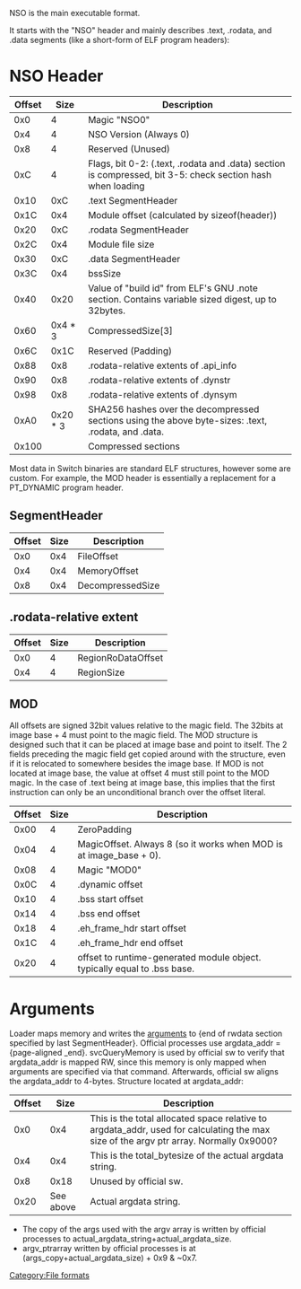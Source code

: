 NSO is the main executable format.

It starts with the "NSO" header and mainly describes .text, .rodata, and
.data segments (like a short-form of ELF program
headers):

# NSO Header

| Offset | Size      | Description                                                                                                |
| ------ | --------- | ---------------------------------------------------------------------------------------------------------- |
| 0x0    | 4         | Magic "NSO0"                                                                                               |
| 0x4    | 4         | NSO Version (Always 0)                                                                                     |
| 0x8    | 4         | Reserved (Unused)                                                                                          |
| 0xC    | 4         | Flags, bit 0-2: (.text, .rodata and .data) section is compressed, bit 3-5: check section hash when loading |
| 0x10   | 0xC       | .text SegmentHeader                                                                                        |
| 0x1C   | 0x4       | Module offset (calculated by sizeof(header))                                                               |
| 0x20   | 0xC       | .rodata SegmentHeader                                                                                      |
| 0x2C   | 0x4       | Module file size                                                                                           |
| 0x30   | 0xC       | .data SegmentHeader                                                                                        |
| 0x3C   | 0x4       | bssSize                                                                                                    |
| 0x40   | 0x20      | Value of "build id" from ELF's GNU .note section. Contains variable sized digest, up to 32bytes.           |
| 0x60   | 0x4 \* 3  | CompressedSize\[3\]                                                                                        |
| 0x6C   | 0x1C      | Reserved (Padding)                                                                                         |
| 0x88   | 0x8       | .rodata-relative extents of .api\_info                                                                     |
| 0x90   | 0x8       | .rodata-relative extents of .dynstr                                                                        |
| 0x98   | 0x8       | .rodata-relative extents of .dynsym                                                                        |
| 0xA0   | 0x20 \* 3 | SHA256 hashes over the decompressed sections using the above byte-sizes: .text, .rodata, and .data.        |
| 0x100  |           | Compressed sections                                                                                        |

Most data in Switch binaries are standard ELF structures, however some
are custom. For example, the MOD header is essentially a replacement for
a PT\_DYNAMIC program header.

## SegmentHeader

| Offset | Size | Description      |
| ------ | ---- | ---------------- |
| 0x0    | 0x4  | FileOffset       |
| 0x4    | 0x4  | MemoryOffset     |
| 0x8    | 0x4  | DecompressedSize |

## .rodata-relative extent

| Offset | Size | Description        |
| ------ | ---- | ------------------ |
| 0x0    | 4    | RegionRoDataOffset |
| 0x4    | 4    | RegionSize         |

## MOD

All offsets are signed 32bit values relative to the magic field. The
32bits at image base + 4 must point to the magic field. The MOD
structure is designed such that it can be placed at image base and point
to itself. The 2 fields preceding the magic field get copied around with
the structure, even if it is relocated to somewhere besides the image
base. If MOD is not located at image base, the value at offset 4 must
still point to the MOD magic. In the case of .text being at image base,
this implies that the first instruction can only be an unconditional
branch over the offset
literal.

| Offset | Size | Description                                                              |
| ------ | ---- | ------------------------------------------------------------------------ |
| 0x00   | 4    | ZeroPadding                                                              |
| 0x04   | 4    | MagicOffset. Always 8 (so it works when MOD is at image\_base + 0).      |
| 0x08   | 4    | Magic "MOD0"                                                             |
| 0x0C   | 4    | .dynamic offset                                                          |
| 0x10   | 4    | .bss start offset                                                        |
| 0x14   | 4    | .bss end offset                                                          |
| 0x18   | 4    | .eh\_frame\_hdr start offset                                             |
| 0x1C   | 4    | .eh\_frame\_hdr end offset                                               |
| 0x20   | 4    | offset to runtime-generated module object. typically equal to .bss base. |

# Arguments

Loader maps memory and writes the
[arguments](Loader%20services#AddProcessToLaunchQueue.md##AddProcessToLaunchQueue "wikilink")
to {end of rwdata section specified by last SegmentHeader}. Official
processes use argdata\_addr = {page-aligned \_end}. svcQueryMemory is
used by official sw to verify that argdata\_addr is mapped RW, since
this memory is only mapped when arguments are specified via that
command. Afterwards, official sw aligns the argdata\_addr to 4-bytes.
Structure located at
argdata\_addr:

| Offset | Size      | Description                                                                                                                            |
| ------ | --------- | -------------------------------------------------------------------------------------------------------------------------------------- |
| 0x0    | 0x4       | This is the total allocated space relative to argdata\_addr, used for calculating the max size of the argv ptr array. Normally 0x9000? |
| 0x4    | 0x4       | This is the total\_bytesize of the actual argdata string.                                                                              |
| 0x8    | 0x18      | Unused by official sw.                                                                                                                 |
| 0x20   | See above | Actual argdata string.                                                                                                                 |

  - The copy of the args used with the argv array is written by official
    processes to actual\_argdata\_string+actual\_argdata\_size.
  - argv\_ptrarray written by official processes is at
    (args\_copy+actual\_argdata\_size) + 0x9 & ~0x7.

[Category:File formats](Category:File_formats "wikilink")
